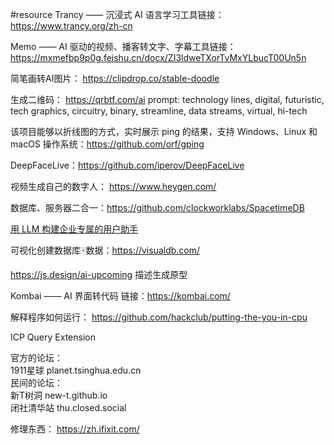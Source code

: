 #resource 
Trancy —— 沉浸式 AI 语言学习工具链接：https://www.trancy.org/zh-cn 

Memo —— AI 驱动的视频、播客转文字、字幕工具链接：https://mxmefbp9p0g.feishu.cn/docx/ZI3ldweTXorTvMxYLbucT00Un5n

简笔画转AI图片：
https://clipdrop.co/stable-doodle

生成二维码：
https://qrbtf.com/ai
prompt: technology lines, digital, futuristic, tech graphics, circuitry, binary, streamline, data streams, virtual, hi-tech

该项目能够以折线图的方式，实时展示 ping 的结果，支持 Windows、Linux 和 macOS 操作系统：https://github.com/orf/gping

DeepFaceLive：https://github.com/iperov/DeepFaceLive

视频生成自己的数字人：
https://www.heygen.com/

数据库、服务器二合一：https://github.com/clockworklabs/SpacetimeDB

[用 LLM 构建企业专属的用户助手](https://mp.weixin.qq.com/s/bpeszhmyMC_aRHt1fb0NLA)

可视化创建数据库🀄️数据：https://visualdb.com/

https://js.design/ai-upcoming 描述生成原型

Kombai —— AI 界面转代码
链接：https://kombai.com/

解释程序如何运行：
https://github.com/hackclub/putting-the-you-in-cpu

ICP Query Extension

官方的论坛：  
1911星球 planet.tsinghua.edu.cn  
民间的论坛：  
新T树洞 new-t.github.io  
闭社清华站 thu.closed.social

修理东西： https://zh.ifixit.com/